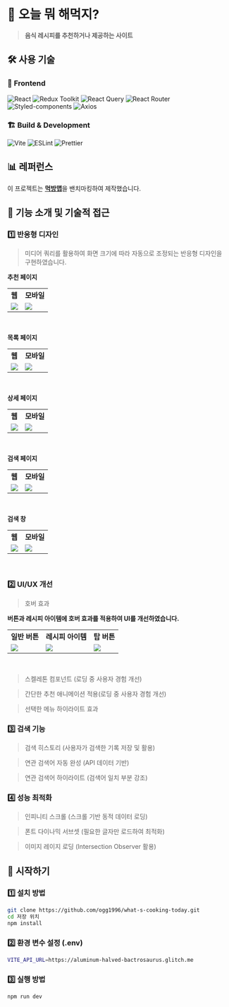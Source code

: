 # 🍳 오늘 뭐 해먹지?
> **음식 레시피를 추천하거나 제공하는 사이트**

## 🛠 사용 기술
### 📌 **Frontend**
![React](https://img.shields.io/badge/React-18-blue?logo=react)
![Redux Toolkit](https://img.shields.io/badge/Redux%20Toolkit-%232764D3?logo=redux&logoColor=white)
![React Query](https://img.shields.io/badge/React%20Query-%23FF4154?logo=reactquery&logoColor=white)
![React Router](https://img.shields.io/badge/React%20Router-%23CA4245?logo=reactrouter&logoColor=white)
![Styled-components](https://img.shields.io/badge/Styled--Components-%23DB7093?logo=styled-components&logoColor=white)
![Axios](https://img.shields.io/badge/Axios-%23007EC6?logo=axios&logoColor=white)

### 🏗 **Build & Development**
![Vite](https://img.shields.io/badge/Vite-%23646CFF?logo=vite&logoColor=white)
![ESLint](https://img.shields.io/badge/ESLint-%234B32C3?logo=eslint&logoColor=white)
![Prettier](https://img.shields.io/badge/Prettier-%23F7B93E?logo=prettier&logoColor=white)

## 📊 레퍼런스
이 프로젝트는 [**먹방맵**](https://www.mukbangmap.com/menuFinder)을 밴치마킹하여 제작했습니다.

## 📌 기능 소개 및 기술적 접근
### 1️⃣ 반응형 디자인
> 미디어 쿼리를 활용하여 화면 크기에 따라 자동으로 조정되는 반응형 디자인을 구현하였습니다.

**추천 페이지**
<table>
    <tr>
      <td><strong>웹</strong></td>
      <td><strong>모바일</strong></td>
    </tr>
    <tr>
      <td><img src="https://github.com/ogg1996/readmeResource/blob/main/whats-cooking-today/%EC%9B%B9_%EC%B6%94%EC%B2%9C.PNG"></td>
      <td><img src="https://github.com/ogg1996/readmeResource/blob/main/whats-cooking-today/%EB%AA%A8%EB%B0%94%EC%9D%BC_%EC%B6%94%EC%B2%9C.PNG"></td>
    </tr>
</table>

<br>

**목록 페이지**
<table>
  <tr>
    <td><strong>웹</strong></td>
    <td><strong>모바일</strong></td>
  </tr>
  <tr>
    <td><img src="https://github.com/ogg1996/readmeResource/blob/main/whats-cooking-today/%EC%9B%B9_%EB%AA%A9%EB%A1%9D.PNG"></td>
    <td><img src="https://github.com/ogg1996/readmeResource/blob/main/whats-cooking-today/%EB%AA%A8%EB%B0%94%EC%9D%BC_%EB%AA%A9%EB%A1%9D.PNG"></td>
  </tr>
</table>

<br>

**상세 페이지**
<table>
  <tr>
    <td><strong>웹</strong></td>
    <td><strong>모바일</strong></td>
  </tr>
  <tr>
    <td><img src="https://github.com/ogg1996/readmeResource/blob/main/whats-cooking-today/%EC%9B%B9_%EC%83%81%EC%84%B8.PNG"></td>
    <td><img src="https://github.com/ogg1996/readmeResource/blob/main/whats-cooking-today/%EB%AA%A8%EB%B0%94%EC%9D%BC_%EC%83%81%EC%84%B8.PNG"></td>
  </tr>
</table>

<br>

**검색 페이지**
<br>

<table>
  <tr>
    <td><strong>웹</strong></td>
    <td><strong>모바일</strong></td>
  </tr>
  <tr>
    <td><img src="https://github.com/ogg1996/readmeResource/blob/main/whats-cooking-today/%EC%9B%B9_%EA%B2%80%EC%83%89.PNG"></td>
    <td><img src="https://github.com/ogg1996/readmeResource/blob/main/whats-cooking-today/%EB%AA%A8%EB%B0%94%EC%9D%BC_%EA%B2%80%EC%83%89.PNG"></td>
  </tr>
</table>

<br>

**검색 창**
<table>
  <tr>
    <td><strong>웹</strong></td>
    <td><strong>모바일</strong></td>
  </tr>
  <tr>
    <td valign="top"><img src="https://github.com/ogg1996/readmeResource/blob/main/whats-cooking-today/%EC%9B%B9_%EA%B2%80%EC%83%89%EC%B0%BD.PNG"></td>
    <td valign="top"><img src="https://github.com/ogg1996/readmeResource/blob/main/whats-cooking-today/%EB%AA%A8%EB%B0%94%EC%9D%BC_%EA%B2%80%EC%83%89%EC%B0%BD.PNG"></td>
  </tr>
</table>

<br>

### 2️⃣ UI/UX 개선
> 호버 효과

**버튼과 레시피 아이템에 호버 효과를 적용하여 UI를 개선하였습니다.**

<table>
    <tr>
        <td><strong>일반 버튼</strong></td>
        <td><strong>레시피 아이템</strong></td>
        <td><strong>탑 버튼</strong></td>
    </tr>
    <tr>
        <td valign="middle"><img src="https://github.com/ogg1996/readmeResource/blob/main/whats-cooking-today/2_%ED%98%B8%EB%B2%84_%EB%B2%84%ED%8A%BC.gif"></td>
        <td valign="middle"><img src="https://github.com/ogg1996/readmeResource/blob/main/whats-cooking-today/2_%ED%98%B8%EB%B2%84_%EB%A0%88%EC%8B%9C%ED%94%BC.gif"></td>
        <td valign="middle"><img src="https://github.com/ogg1996/readmeResource/blob/main/whats-cooking-today/2_%ED%98%B8%EB%B2%84_%ED%83%91%EB%B2%84%ED%8A%BC.gif"></td>
    </tr>
</table>

<br>

> 스켈레톤 컴포넌트 (로딩 중 사용자 경험 개선)

> 간단한 추천 애니메이션 적용(로딩 중 사용자 경험 개선)

> 선택한 메뉴 하이라이트 효과

### 3️⃣ 검색 기능
> 검색 히스토리 (사용자가 검색한 기록 저장 및 활용)

> 연관 검색어 자동 완성 (API 데이터 기반)

> 연관 검색어 하이라이트 (검색어 일치 부분 강조)

### 4️⃣ 성능 최적화
> 인피니티 스크롤 (스크롤 기반 동적 데이터 로딩)

> 폰트 다이나믹 서브셋 (필요한 글자만 로드하여 최적화)

> 이미지 레이지 로딩 (Intersection Observer 활용)

## 🚀 시작하기

### 1️⃣ 설치 방법
``` bash
git clone https://github.com/ogg1996/what-s-cooking-today.git
cd 저장 위치
npm install
```

### 2️⃣ 환경 변수 설정 (.env)
``` bash
VITE_API_URL=https://aluminum-halved-bactrosaurus.glitch.me
```

### 3️⃣ 실행 방법
``` bash
npm run dev
```


